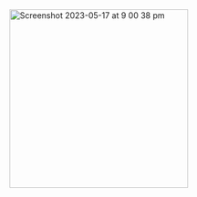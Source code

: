<img width="313" alt="Screenshot 2023-05-17 at 9 00 38 pm" src="https://github.com/GrimReaper2654/Notes/assets/80506189/9e67554f-a35e-4ddf-b7a2-33b9009bdbab">

